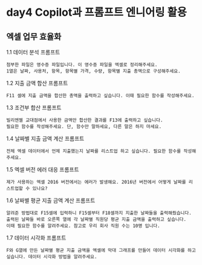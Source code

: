 # day4 Copilot과 프롬프트 엔니어링 활용

## 엑셀 업무 효율화
1.1 데이터 분석 프롬프트

```
첨부한 파일은 영수증 파일입니다. 이 영수증 파일을 엑셀로 정리해주세요. 
1열은 날짜, 사용처, 항목, 항목별 가격, 수량, 항목별 지출 총액으로 구성해주세요.
```

1.2 지출 금액 합산 프롬프트

```
F11 셀에 지출 금액을 합산한 총액을 출력하고 싶습니다. 이때 필요한 함수를 작성해주세요.
```

1.3 조건부 합산 프롬프트

```
빌리엔젤 교대점에서 사용한 금액만 합산한 결과를 F13에 출력하고 싶습니다. 
필요한 함수를 작성해주세요. 단, 함수만 말하세요, 다른 말은 하지 마세요.
```

1.4 날짜별 지출 금액 계산 프롬프트

```
전체 엑셀 데이터에서 언제 지출했는지 날짜를 리스트업 하고 싶습니다. 필요한 함수를 작성해주세요.
```

1.5 엑셀 버전 에러 대응 프롬프트

```
제가 사용하는 엑셀 2016 버전에서는 에러가 발생해요. 2016년 버전에서 어떻게 날짜를 리스트업할 수 있나요?
```

1.6 날짜별 평균 지출 금액 계산 프롬프트

```
알려준 방법대로 F15셀에 입력하니 F15셀부터 F18셀까지 지출한 날짜들을 출력해줬습니다.
출력된 날짜들 바로 오른쪽 열에 각 날짜별 직원당 평균 지출 금액을 출력하고 싶습니다.
이때 필요한 함수를 알려주세요. 참고로 우리 회사 직원 수는 10명 입니다.
```

1.7 데이터 시각화 프롬프트

```
F와 G열에 만든 날짜별 평균 지출 금액을 엑셀에 막대 그래프를 만들어 데이터 시각화를 하고 싶습니다. 데이터 시각화 방법을 알려주세요. 
```

